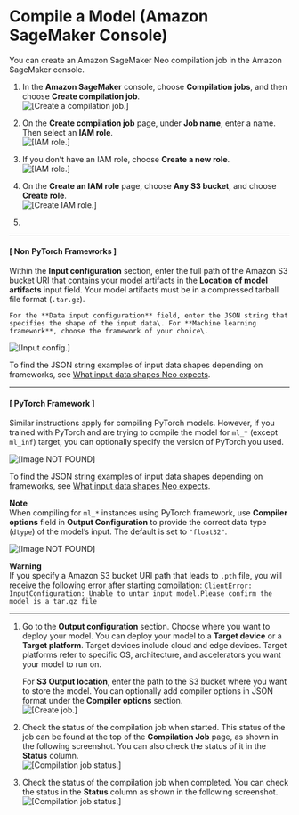 # Compile a Model \(Amazon SageMaker Console\)<a name="neo-job-compilation-console"></a>

You can create an Amazon SageMaker Neo compilation job in the Amazon SageMaker console\.

1. In the **Amazon SageMaker** console, choose **Compilation jobs**, and then choose **Create compilation job**\.  
![\[Create a compilation job.\]](http://docs.aws.amazon.com/sagemaker/latest/dg/images/neo/8-create-compilation-job.png)

1. On the **Create compilation job** page, under **Job name**, enter a name\. Then select an **IAM role**\.  
![\[IAM role.\]](http://docs.aws.amazon.com/sagemaker/latest/dg/images/neo/9-create-compilation-job-config.png)

1. If you don’t have an IAM role, choose **Create a new role**\.  
![\[IAM role.\]](http://docs.aws.amazon.com/sagemaker/latest/dg/images/neo/10a-create-iam-role.png)

1. On the **Create an IAM role** page, choose **Any S3 bucket**, and choose **Create role**\.  
![\[Create IAM role.\]](http://docs.aws.amazon.com/sagemaker/latest/dg/images/neo/10-create-iam-role.png)

1. 

------
#### [ Non PyTorch Frameworks ]

   Within the **Input configuration** section, enter the full path of the Amazon S3 bucket URI that contains your model artifacts in the **Location of model artifacts** input field\. Your model artifacts must be in a compressed tarball file format \(`.tar.gz`\)\. 

    For the **Data input configuration** field, enter the JSON string that specifies the shape of the input data\. For **Machine learning framework**, choose the framework of your choice\.

![\[Input config.\]](http://docs.aws.amazon.com/sagemaker/latest/dg/images/neo/neo-create-compilation-job-input-config.png)

   To find the JSON string examples of input data shapes depending on frameworks, see [What input data shapes Neo expects](https://docs.aws.amazon.com/sagemaker/latest/dg/neo-troubleshooting.html#neo-troubleshooting-errors-preventing)\.

------
#### [ PyTorch Framework ]

   Similar instructions apply for compiling PyTorch models\. However, if you trained with PyTorch and are trying to compile the model for `ml_*` \(except `ml_inf`\) target, you can optionally specify the version of PyTorch you used\.

![\[Image NOT FOUND\]](http://docs.aws.amazon.com/sagemaker/latest/dg/images/neo/compile_console_pytorch.png)

   To find the JSON string examples of input data shapes depending on frameworks, see [What input data shapes Neo expects](https://docs.aws.amazon.com/sagemaker/latest/dg/neo-troubleshooting.html#neo-troubleshooting-errors-preventing)\.

**Note**  
When compiling for `ml_*` instances using PyTorch framework, use **Compiler options** field in **Output Configuration** to provide the correct data type \(`dtype`\) of the model’s input\. The default is set to `"float32"`\. 

![\[Image NOT FOUND\]](http://docs.aws.amazon.com/sagemaker/latest/dg/images/neo/neo_compilation_console_pytorch_compiler_options.png)

**Warning**  
 If you specify a Amazon S3 bucket URI path that leads to `.pth` file, you will receive the following error after starting compilation: `ClientError: InputConfiguration: Unable to untar input model.Please confirm the model is a tar.gz file` 

------

1.  Go to the **Output configuration** section\. Choose where you want to deploy your model\. You can deploy your model to a **Target device** or a **Target platform**\. Target devices include cloud and edge devices\. Target platforms refer to specific OS, architecture, and accelerators you want your model to run on\. 

    For **S3 Output location**, enter the path to the S3 bucket where you want to store the model\. You can optionally add compiler options in JSON format under the **Compiler options** section\.   
![\[Create job.\]](http://docs.aws.amazon.com/sagemaker/latest/dg/images/neo/neo-console-output-config.png)

1. Check the status of the compilation job when started\. This status of the job can be found at the top of the **Compilation Job** page, as shown in the following screenshot\. You can also check the status of it in the **Status** column\.  
![\[Compilation job status.\]](http://docs.aws.amazon.com/sagemaker/latest/dg/images/neo/12-run-model-compilation.png)

1. Check the status of the compilation job when completed\. You can check the status in the **Status** column as shown in the following screenshot\.  
![\[Compilation job status.\]](http://docs.aws.amazon.com/sagemaker/latest/dg/images/neo/12a-completed-model-compilation.png)